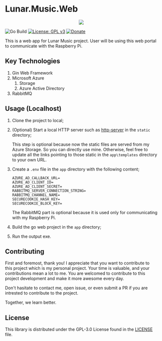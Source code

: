 # Lunar.Music.Web

<div align="center">
    <img src="https://gclstorage.blob.core.windows.net/images/Lunar.Music.Web-banner.png" />
</div>

![Go Build](https://github.com/goh-chunlin/Lunar.Music.Web/workflows/Go%20Build/badge.svg?branch=main)
[![License: GPL v3](https://img.shields.io/badge/License-GPLv3-blue.svg)](https://www.gnu.org/licenses/gpl-3.0)
[![Donate](https://img.shields.io/badge/$-donate-ff69b4.svg)](https://www.buymeacoffee.com/chunlin)

This is a web app for Lunar Music project. User will be using this web portal to communicate with the Raspberry Pi.

## Key Technologies ##
1. Gin Web Framework
1. Microsoft Azure
   1. Storage
   1. Azure Active Directory
1. RabbitMQ

## Usage (Localhost) ##

1. Clone the project to local;
1. (Optional) Start a local HTTP server such as [http-server](https://www.npmjs.com/package/http-server) in the `static` directory;

   This step is optional because now the static files are served from my Azure Storage. So you can directly use mine. Otherwise, feel free to update all the links pointing to those static in the `app\templates` directory to your own URL.
1. Create a `.env` file in the `app` directory with the following content;
   ```
   AZURE_AD_CALLBACK_URL=
   AZURE_AD_CLIENT_ID=
   AZURE_AD_CLIENT_SECRET=
   RABBITMQ_SERVER_CONNECTION_STRING=
   RABBITMQ_CHANNEL_NAME=
   SECURECOOKIE_HASH_KEY=
   SECURECOOKIE_BLOCK_KEY=
   ```
   
   The RabbitMQ part is optional because it is used only for communicating with my Raspberry Pi.
1. Build the go web project in the `app` directory;
1. Run the output exe.

## Contributing ##
First and foremost, thank you! I appreciate that you want to contribute to this project which is my personal project. Your time is valuable, and your contributions mean a lot to me. You are welcomed to contribute to this project development and make it more awesome every day.

Don't hasitate to contact me, open issue, or even submit a PR if you are intrested to contribute to the project.

Together, we learn better.

## License ##

This library is distributed under the GPL-3.0 License found in the [LICENSE](./LICENSE) file.
